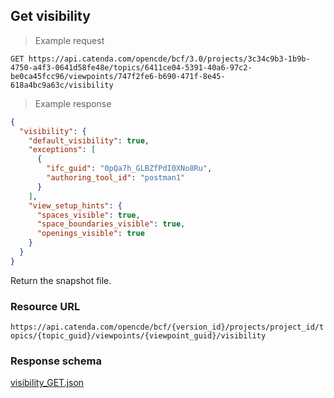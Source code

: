 ## Get visibility

> Example request

```http
GET https://api.catenda.com/opencde/bcf/3.0/projects/3c34c9b3-1b9b-4750-a4f3-0641d58fe48e/topics/6411ce04-5391-40a6-97c2-be0ca45fcc96/viewpoints/747f2fe6-b690-471f-8e45-618a4bc9a63c/visibility
```

> Example response

```json
{
  "visibility": {
    "default_visibility": true,
    "exceptions": [
      {
        "ifc_guid": "0pQa7h_GLBZfPdI0XNo8Ru",
        "authoring_tool_id": "postman1"
      }
    ],
    "view_setup_hints": {
      "spaces_visible": true,
      "space_boundaries_visible": true,
      "openings_visible": true
    }
  }
}
```

Return the snapshot file.

### Resource URL

`https://api.catenda.com/opencde/bcf/{version_id}/projects/project_id/topics/{topic_guid}/viewpoints/{viewpoint_guid}/visibility`

### Response schema

[visibility_GET.json](https://github.com/buildingSMART/BCF-API/blob/release_3_0/Schemas_draft-03/Collaboration/Viewpoint/visibility_GET.json)
